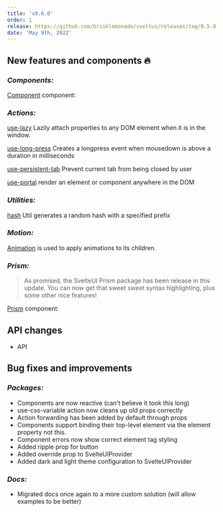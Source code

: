 ```yaml
---
title: 'v0.6.0'
order: 1
release: https://github.com/brisklemonade/sveltui/releases/tag/0.5.0
date: 'May 9th, 2022'
---
```


<script lang='ts'>
    import { Group } from '@svelteuidev/core'
    import {clickoutside, clipboard, cssvariable, focus} from '@svelteuidev/actions'
    import { flipboard, typewriter } from '@svelteuidev/motion'
    import { MinorHeading } from 'components'
</script>

<MinorHeading />

## New features and components 🔥

### _Components:_

[Component](/) component:

### _Actions:_

[use-lazy](/use-lazy) Lazily attach properties to any DOM element when it is in the window.

[use-long-press](/use-long-press) Creates a longpress event when mousedown is above a duration in milliseconds

[use-persistent-tab](/use-persistent-tab) Prevent current tab from being closed by user

[use-portal](/use-portal) render an element or component anywhere in the DOM

### _Utilities:_

[hash](/utilities/hash) Util generates a random hash with a specified prefix

### _Motion:_

[Animation](/motion/animation) is used to apply animations to its children.

### _Prism:_

> As promised, the SvelteUI Prism package has been release in this update. You can now get that sweet sweet syntax highlighting, plus some other nice features!

[Prism](/others/prism) component:

## API changes

- API

## Bug fixes and improvements

### _Packages:_

- Components are now reactive (can't believe it took this long)
- use-css-variable action now cleans up old props correctly
- Action forwarding has been added by default through props
- Components support binding their top-level element via the element property not this.
- Component errors now show correct element tag styling
- Added ripple prop for button
- Added override prop to SvelteUIProvider
- Added dark and light theme configuration to SvelteUIProvider

### _Docs:_

- Migrated docs once again to a more custom solution (will allow examples to be better)

<br />
